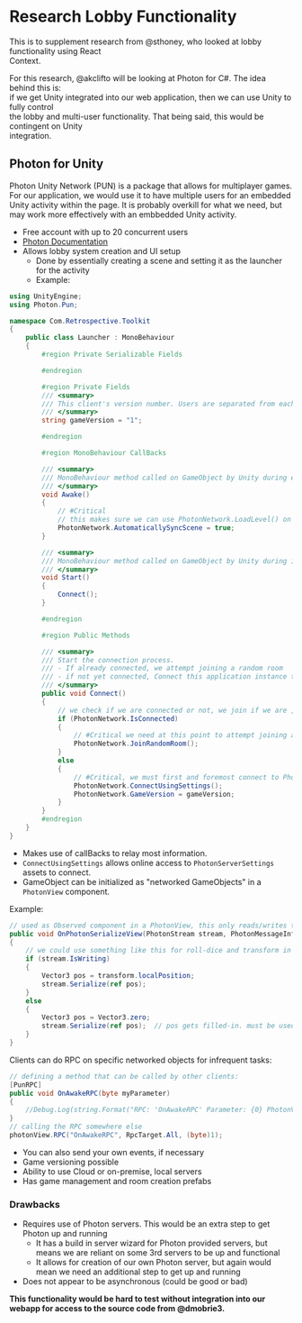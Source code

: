 # Research Lobby Functionality

This is to supplement research from @sthoney, who looked at lobby functionality using React  
Context.  

For this research, @akclifto will be looking at Photon for C#.  The idea behind this is:  
if we get Unity integrated into our web application, then we can use Unity to fully control  
the lobby and multi-user functionality. That being said, this would be contingent on Unity  
integration.  

## **Photon for Unity**

Photon Unity Network (PUN) is a package that allows for multiplayer games.  For our application, we would use it to have multiple users for an embedded Unity activity within the page.  It is probably overkill for what we need, but may work more effectively with an embbedded Unity activity.  

- Free account with up to 20 concurrent users
- [Photon Documentation](https://doc.photonengine.com/en-us/pun/v2/getting-started/pun-intro)
- Allows lobby system creation and UI setup
  - Done by essentially creating a scene and setting it as the launcher for the activity
  - Example:

```csharp
using UnityEngine;
using Photon.Pun;

namespace Com.Retrospective.Toolkit
{
    public class Launcher : MonoBehaviour
    {
        #region Private Serializable Fields

        #endregion

        #region Private Fields
        /// <summary>
        /// This client's version number. Users are separated from each other by gameVersion (which allows you to make breaking changes).
        /// </summary>
        string gameVersion = "1";

        #endregion

        #region MonoBehaviour CallBacks

        /// <summary>
        /// MonoBehaviour method called on GameObject by Unity during early initialization phase.
        /// </summary>
        void Awake()
        {
            // #Critical
            // this makes sure we can use PhotonNetwork.LoadLevel() on the master client and all clients in the same room sync their level automatically
            PhotonNetwork.AutomaticallySyncScene = true;
        }

        /// <summary>
        /// MonoBehaviour method called on GameObject by Unity during initialization phase.
        /// </summary>
        void Start()
        {
            Connect();
        }

        #endregion

        #region Public Methods

        /// <summary>
        /// Start the connection process.
        /// - If already connected, we attempt joining a random room
        /// - if not yet connected, Connect this application instance to Photon Cloud Network
        /// </summary>
        public void Connect()
        {
            // we check if we are connected or not, we join if we are , else we initiate the connection to the server.
            if (PhotonNetwork.IsConnected)
            {
                // #Critical we need at this point to attempt joining a Random Room. If it fails, we'll get notified in OnJoinRandomFailed() and we'll create one.
                PhotonNetwork.JoinRandomRoom();
            }
            else
            {
                // #Critical, we must first and foremost connect to Photon Online Server.
                PhotonNetwork.ConnectUsingSettings();
                PhotonNetwork.GameVersion = gameVersion;
            }
        }
        #endregion
    }
}
```

- Makes use of callBacks to relay most information.  
- `ConnectUsingSettings` allows online access to `PhotonServerSettings` assets to connect.  
- GameObject can be initialized as "networked GameObjects" in a `PhotonView` component.  

Example:

```csharp
// used as Observed component in a PhotonView, this only reads/writes the position
public void OnPhotonSerializeView(PhotonStream stream, PhotonMessageInfo info)
{
    // we could use something like this for roll-dice and transform in multi-user view.
    if (stream.IsWriting)
    {
        Vector3 pos = transform.localPosition;
        stream.Serialize(ref pos);
    }
    else
    {
        Vector3 pos = Vector3.zero;
        stream.Serialize(ref pos);  // pos gets filled-in. must be used somewhere
    }
}
```

Clients can do RPC on specific networked objects for infrequent tasks:

```csharp
// defining a method that can be called by other clients:
[PunRPC]
public void OnAwakeRPC(byte myParameter)
{
    //Debug.Log(string.Format("RPC: 'OnAwakeRPC' Parameter: {0} PhotonView: {1}", myParameter, this.photonView));
}
// calling the RPC somewhere else
photonView.RPC("OnAwakeRPC", RpcTarget.All, (byte)1);
```

- You can also send your own events, if necessary
- Game versioning possible
- Ability to use Cloud or on-premise, local servers
- Has game management and room creation prefabs

### **Drawbacks**

- Requires use of Photon servers.  This would be an extra step to get Photon up and running
  - It has a build in server wizard for Photon provided servers, but means we are reliant on some 3rd servers to be up and functional
  - It allows for creation of our own Photon server, but again would mean we need an additional step to get up and running
- Does not appear to be asynchronous (could be good or bad)

**This functionality would be hard to test without integration into our webapp for access to the source code from @dmobrie3.**
